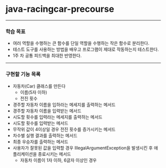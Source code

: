 # java-racingcar-precourse

---

### 학습 목표
- 여러 역할을 수행하는 큰 함수를 단일 역할을 수행하는 작은 함수로 분리한다.
- 테스트 도구를 사용하는 방법을 배우고 프로그램이 제대로 작동하는지 테스트한다.
- 1주 차 공통 피드백을 최대한 반영한다.

---

### 구현할 기능 목록
- 자동차(Car) 클래스를 만든다
  - 이름(5자 이하)
  - 전진 횟수
- 경주할 자동차 이름을 입하라는 메세지를 출력하는 메서드
- 경주할 자동차 이름을 입력받는 메서드
- 시도할 횟수를 입력라는 메세지를 출력하는 메서드
- 시도할 횟수를 입력받는 메서드
- 무작위 값이 4이상일 경우 전진 횟수를 증가시키는 메서드
- 차수별 실행 결과를 출력하는 메서드
- 최종 우승자를 출력하는 메서드
- 사용자가 잘못된 값을 입력할 경우 IllegalArgumentException을 발생시킨 후 애플리케이션을 종료시키는 메서드
  - 자동차 이름이 1자 이하, 6글자 이상인 경우